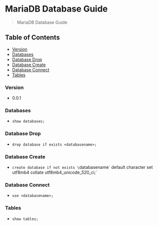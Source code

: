 # MariaDB Database Guide
> MariaDB Database Guide

## Table of Contents
* [Version](#version)
* [Databases](#databases)
* [Database Drop](#database-drop)
* [Database Create](#database-create)
* [Database Connect](#database-connect)
* [Tables](#tables)

### Version
* 0.0.1

### Databases
* `show databases;`

### Database Drop
* `drop database if exists <databasename>;`

### Database Create
* `create database if not exists \`databasename\` default character set utf8mb4 collate utf8mb4_unicode_520_ci;`
  
### Database Connect
* `use <databasename>;`

### Tables
* `show tables;`
